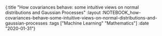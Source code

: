{:title "How covariances behave: some intuitive views on normal distributions and Gaussian Processes"
 :layout :NOTEBOOK_how-covariances-behave-some-intuitive-views-on-normal-distributions-and-gaussian-processes
 :tags  ["Machine Learning" "Mathematics"]
 :date "2020-01-31"}



